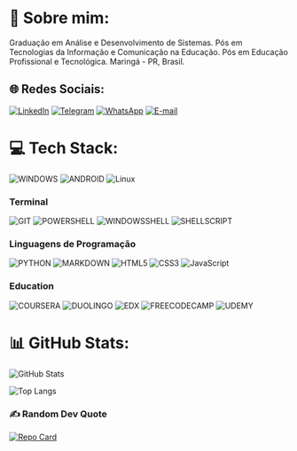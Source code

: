 # 💫 Sobre mim:
Graduação em Análise e Desenvolvimento de Sistemas. 
Pós em Tecnologias da Informação e Comunicação na Educação.
Pós em Educação Profissional e Tecnológica.
Maringá - PR, Brasil.

## 🌐 Redes Sociais:
[![LinkedIn](https://img.shields.io/badge/LinkedIn-000?style=for-the-badge&logo=linkedin&logoColor=0E76A8)](https://www.linkedin.com/in/flavio-faria97/)  [![Telegram](https://img.shields.io/badge/Telegram-000?style=for-the-badge&logo=telegram&logoColor=2CA5E0)](https://t.me/flavio_far) [![WhatsApp](https://img.shields.io/badge/WhatsApp-25D366?style=for-the-badge&logo=whatsapp&logoColor=white)](https://wa.me/55+44+991461237) [![E-mail](https://img.shields.io/badge/-Email-000?style=for-the-badge&logo=microsoft-outlook&logoColor=007BFF)](mailto:lefravious@gmail.com)

# 💻 Tech Stack:
![WINDOWS](https://img.shields.io/badge/Windows-0078D6?style=for-the-badge&logo=windows&logoColor=white) ![ANDROID](https://img.shields.io/badge/Android-3DDC84?style=for-the-badge&logo=android&logoColor=white) ![Linux](https://img.shields.io/badge/Linux-000?style=for-the-badge&logo=linux&logoColor=FCC624)
 

### Terminal
![GIT](https://img.shields.io/badge/GIT-E44C30?style=for-the-badge&logo=git&logoColor=white) ![POWERSHELL](https://img.shields.io/badge/powershell-5391FE?style=for-the-badge&logo=powershell&logoColor=white) ![WINDOWSSHELL](https://img.shields.io/badge/windows%20terminal-4D4D4D?style=for-the-badge&logo=windows%20terminal&logoColor=white) ![SHELLSCRIPT](https://img.shields.io/badge/Shell_Script-121011?style=for-the-badge&logo=gnu-bash&logoColor=white)

### Linguagens de Programação
![PYTHON](https://img.shields.io/badge/Python-14354C?style=for-the-badge&logo=python&logoColor=white) ![MARKDOWN](https://img.shields.io/badge/Markdown-000000?style=for-the-badge&logo=markdown&logoColor=white)  ![HTML5](https://img.shields.io/badge/HTML5-E34F26?style=for-the-badge&logo=html5&logoColor=white) ![CSS3](https://img.shields.io/badge/CSS3-1572B6?style=for-the-badge&logo=css3&logoColor=white) ![JavaScript](https://img.shields.io/badge/logo-javascript-blue?logo=javascript)



### Education

![COURSERA](https://img.shields.io/badge/Coursera-0056D2?style=for-the-badge&logo=Coursera&logoColor=white) ![DUOLINGO](	https://img.shields.io/badge/Duolingo-58CC02?style=for-the-badge&logo=Duolingo&logoColor=white) ![EDX](https://img.shields.io/badge/Edx-193A3E?style=for-the-badge&logo=edx&logoColor=white) ![FREECODECAMP](https://img.shields.io/badge/freecodecamp-27273D?style=for-the-badge&logo=freecodecamp&logoColor=white) ![UDEMY](https://img.shields.io/badge/Udemy-EC5252?style=for-the-badge&logo=Udemy&logoColor=white)


# 📊 GitHub Stats:
![GitHub Stats](https://github-readme-stats.vercel.app/api?username=flavifaria&theme=transparent&bg_color=000&border_color=30A3DC&show_icons=true&icon_color=19A3DC&title_color=E94D5F&text_color=FFF)

![Top Langs](https://github-readme-stats-git-masterrstaa-rickstaa.vercel.app/api/top-langs/?username=flavifaria&bg_color=000&border_color=30A3DC&title_color=E94D5F&text_color=FFF)

### ✍️ Random Dev Quote

[![Repo Card](https://github-readme-stats.vercel.app/api/pin/?username=flavifaria&repo=worskpace&bg_color=000&border_color=30A3DC&show_icons=true&icon_color=30A3DC&title_color=E94D5F&text_color=FFF)](https://github.com/flavifaria/workspace)


